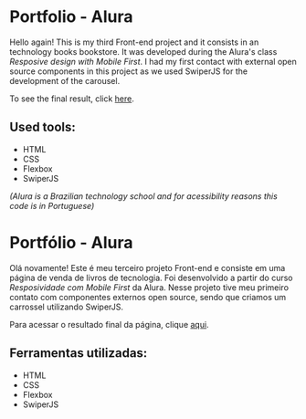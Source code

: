 # Portfolio - Alura

Hello again! This is my third Front-end project and it consists in an technology books bookstore. It was developed during the Alura's class *Resposive design with Mobile First*. I had my first contact with external open source components in this project as we used SwiperJS for the development of the carousel.

To see the final result, click [here](https://alurabooks-pi-nine.vercel.app/).

## Used tools:

* HTML
* CSS
* Flexbox
* SwiperJS

*(Alura is a Brazilian technology school and for acessibility reasons this code is in Portuguese)*

#

# Portfólio - Alura

Olá novamente! Este é meu terceiro projeto Front-end e consiste em uma página de venda de livros de tecnologia. Foi desenvolvido a partir do curso *Resposividade com Mobile First* da Alura. Nesse projeto tive meu primeiro contato com componentes externos open source, sendo que criamos um carrossel utilizando SwiperJS.

Para acessar o resultado final da página, clique [aqui](https://alurabooks-pi-nine.vercel.app/).

## Ferramentas utilizadas:

* HTML
* CSS
* Flexbox
* SwiperJS
